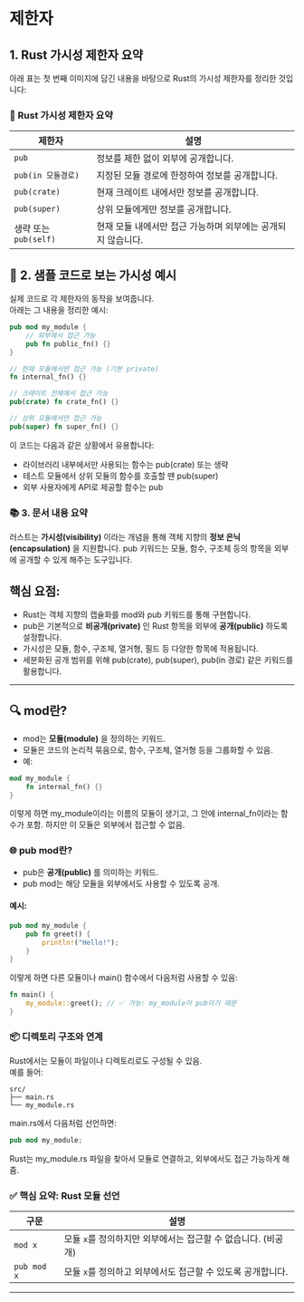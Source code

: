 # 제한자

## 1. Rust 가시성 제한자 요약
아래 표는 첫 번째 이미지에 담긴 내용을 바탕으로 Rust의 가시성 제한자를 정리한 것입니다:

### 📌 Rust 가시성 제한자 요약

| 제한자               | 설명                                                                 |
|----------------------|----------------------------------------------------------------------|
| `pub`                | 정보를 제한 없이 외부에 공개합니다.                                 |
| `pub(in 모듈경로)`   | 지정된 모듈 경로에 한정하여 정보를 공개합니다.                       |
| `pub(crate)`         | 현재 크레이트 내에서만 정보를 공개합니다.                            |
| `pub(super)`         | 상위 모듈에게만 정보를 공개합니다.                                   |
| 생략 또는 `pub(self)`| 현재 모듈 내에서만 접근 가능하며 외부에는 공개되지 않습니다.         |


## 🧪 2. 샘플 코드로 보는 가시성 예시 
실제 코드로 각 제한자의 동작을 보여줍니다.  
아래는 그 내용을 정리한 예시:

```rust
pub mod my_module {
    // 외부에서 접근 가능
    pub fn public_fn() {}
}

// 현재 모듈에서만 접근 가능 (기본 private)
fn internal_fn() {}

// 크레이트 전체에서 접근 가능
pub(crate) fn crate_fn() {}

// 상위 모듈에서만 접근 가능
pub(super) fn super_fn() {}
```

이 코드는 다음과 같은 상황에서 유용합니다:  
- 라이브러리 내부에서만 사용되는 함수는 pub(crate) 또는 생략
- 테스트 모듈에서 상위 모듈의 함수를 호출할 땐 pub(super)
- 외부 사용자에게 API로 제공할 함수는 pub

### 📚 3. 문서 내용 요약
러스트는 **가시성(visibility)** 이라는 개념을 통해 객체 지향의 **정보 은닉(encapsulation)** 을 지원합니다.
pub 키워드는 모듈, 함수, 구조체 등의 항목을 외부에 공개할 수 있게 해주는 도구입니다.

## 핵심 요점:
- Rust는 객체 지향의 캡슐화를 mod와 pub 키워드를 통해 구현합니다.
- pub은 기본적으로 **비공개(private)** 인 Rust 항목을 외부에 **공개(public)** 하도록 설정합니다.
- 가시성은 모듈, 함수, 구조체, 열거형, 필드 등 다양한 항목에 적용됩니다.
- 세분화된 공개 범위를 위해 pub(crate), pub(super), pub(in 경로) 같은 키워드를 활용합니다.
  
---

## 🔍 mod란?
- mod는 **모듈(module)** 을 정의하는 키워드.
- 모듈은 코드의 논리적 묶음으로, 함수, 구조체, 열거형 등을 그룹화할 수 있음.
- 예:
```rust
mod my_module {
    fn internal_fn() {}
}
```

이렇게 하면 my_module이라는 이름의 모듈이 생기고, 그 안에 internal_fn이라는 함수가 포함. 하지만 이 모듈은 외부에서 접근할 수 없음.

### 🌐 pub mod란?
- pub은 **공개(public)** 를 의미하는 키워드.
- pub mod는 해당 모듈을 외부에서도 사용할 수 있도록 공개.
#### 예시:
```rust
pub mod my_module {
    pub fn greet() {
        println!("Hello!");
    }
}
```

이렇게 하면 다른 모듈이나 main() 함수에서 다음처럼 사용할 수 있음:
```rust
fn main() {
    my_module::greet(); // ✅ 가능: my_module이 pub이기 때문
}
```

### 📦 디렉토리 구조와 연계
Rust에서는 모듈이 파일이나 디렉토리로도 구성될 수 있음.  
예를 들어:
```
src/
├── main.rs
└── my_module.rs
```

main.rs에서 다음처럼 선언하면:
```rust
pub mod my_module;
```

Rust는 my_module.rs 파일을 찾아서 모듈로 연결하고, 외부에서도 접근 가능하게 해줌.

### ✅ 핵심 요약: Rust 모듈 선언
| 구문         | 설명                                                  |
|--------------|-------------------------------------------------------|
| `mod x`      | 모듈 `x`를 정의하지만 외부에서는 접근할 수 없습니다. (비공개) |
| `pub mod x`  | 모듈 `x`를 정의하고 외부에서도 접근할 수 있도록 공개합니다. |

---






